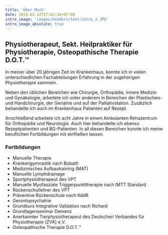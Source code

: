 ```yaml
---
title: 'Über Mich'
date: 2018-02-22T17:01:34+07:00
intro_image: 'images/headers/test/intro_2.JPG'
intro_image_absolute: true
---
```


## Physiotherapeut, Sekt. Heilpraktiker für Physiotherapie, Osteopathische Therapie D.O.T.™

In meiner über 20 jährigen Zeit im Krankenhaus, konnte ich in vielen unterschiedlichen Fachabteilungen Erfahrung in der zugehörigen Physiotherapie sammeln.

Neben den üblichen Bereichen wie Chirurgie, Orthopädie, Innere Medizin und Gynäkologie, arbeitete ich unter anderem in Bereichen der Plastischen- und Handchirurgie, der Geriatrie und auf der Palliativstation.
Zusätzlich behandelte ich auch im Krankenhaus Patienten auf Rezept.

Anschließend arbeitete ich acht Jahre in einem Ambulanten Rehazentrum für Orthopädie und Neurologie. Auch hier behandelte ich ebenso Rezeptpatienten und BG-Patienten.
In all diesen Bereichen konnte ich meine beruflichen Fortbildungen mit einfließen lassen.

### Fortbildungen

- Manuelle Therapie
- Krankengymnastik nach Bobath
- Medizinisches Aufbautraining (MAT)
- Manuelle Lymphdrainage
- Sportphysiotherapeut des VPT
- Manuelle Myofasziale Triggerpunkttherapie nach IMTT Standard
- Rückenschullehrer des VPT
- Präventive Rückenschule nach KddR
- Gerontopsychatrie
- Grundkurs Integrative Validation nach Richard
- Grundlagenseminar Demenz
- Anerkannter Tierphysiotherapeut des Deutschen Verbandes für Physiotherapie (ZVK) e.V.
- Osteopathische Therapie D.O.T.™
